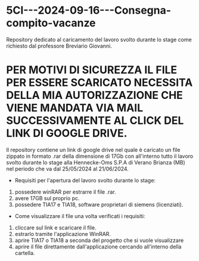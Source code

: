# 5CI---2024-09-16---Consegna-compito-vacanze
Repository dedicato al caricamento del lavoro svolto durante lo stage come richiesto dal professore Breviario Giovanni.

# PER MOTIVI DI SICUREZZA IL FILE PER ESSERE SCARICATO NECESSITA DELLA MIA AUTORIZZAZIONE CHE VIENE MANDATA VIA MAIL SUCCESSIVAMENTE AL CLICK DEL LINK DI GOOGLE DRIVE.

Il repository contiene un link di google drive nel quale è caricato un file zippato in formato .rar della dimensione di 17Gb con all'interno tutto il lavoro svolto durante lo stage alla Hennecke-Oms S.P.A di Verano Brianza (MB) nel periodo che va dal 25/05/2024 al 21/06/2024.


- Requisiti per l'apertura del lavoro svolto durante lo stage: 
1. possedere winRAR per estrarre il file .rar.
2. avere 17GB sul proprio pc.
3. possedere TIA17 e TIA18, software proprietari di siemens (licenziati).

- Come visualizzare il file una volta verificati i requisiti:
1. cliccare sul link e scaricare il file.
2. estrarlo tramite l'applicazione WinRAR.
3. aprire TIA17 o TIA18 a seconda del progetto che si vuole visualizzare
4. aprire il file direttamente dall'applicazione cercando all'interno della cartella.
